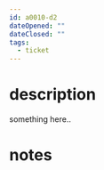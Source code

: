 ```yaml
---
id: a0010-d2
dateOpened: ""
dateClosed: ""
tags:
  - ticket
---
```

# description
something here..
# notes
